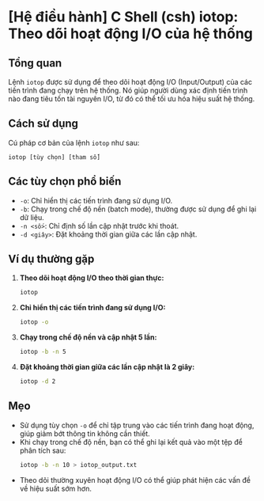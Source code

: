 # [Hệ điều hành] C Shell (csh) iotop: Theo dõi hoạt động I/O của hệ thống

## Tổng quan
Lệnh `iotop` được sử dụng để theo dõi hoạt động I/O (Input/Output) của các tiến trình đang chạy trên hệ thống. Nó giúp người dùng xác định tiến trình nào đang tiêu tốn tài nguyên I/O, từ đó có thể tối ưu hóa hiệu suất hệ thống.

## Cách sử dụng
Cú pháp cơ bản của lệnh `iotop` như sau:
```
iotop [tùy chọn] [tham số]
```

## Các tùy chọn phổ biến
- `-o`: Chỉ hiển thị các tiến trình đang sử dụng I/O.
- `-b`: Chạy trong chế độ nền (batch mode), thường được sử dụng để ghi lại dữ liệu.
- `-n <số>`: Chỉ định số lần cập nhật trước khi thoát.
- `-d <giây>`: Đặt khoảng thời gian giữa các lần cập nhật.

## Ví dụ thường gặp
1. **Theo dõi hoạt động I/O theo thời gian thực:**
   ```bash
   iotop
   ```

2. **Chỉ hiển thị các tiến trình đang sử dụng I/O:**
   ```bash
   iotop -o
   ```

3. **Chạy trong chế độ nền và cập nhật 5 lần:**
   ```bash
   iotop -b -n 5
   ```

4. **Đặt khoảng thời gian giữa các lần cập nhật là 2 giây:**
   ```bash
   iotop -d 2
   ```

## Mẹo
- Sử dụng tùy chọn `-o` để chỉ tập trung vào các tiến trình đang hoạt động, giúp giảm bớt thông tin không cần thiết.
- Khi chạy trong chế độ nền, bạn có thể ghi lại kết quả vào một tệp để phân tích sau:
  ```bash
  iotop -b -n 10 > iotop_output.txt
  ```
- Theo dõi thường xuyên hoạt động I/O có thể giúp phát hiện các vấn đề về hiệu suất sớm hơn.